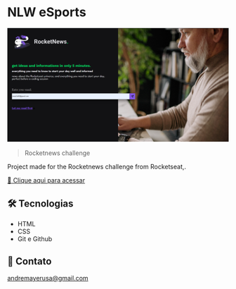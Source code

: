# NLW eSports 


![preview](preview.png)


> Rocketnews challenge


Project made for the Rocketnews challenge from Rocketseat,.

[🔗 Clique aqui para acessar](https://andremayert.github.io/RocketNews/)

## 🛠 Tecnologias

- HTML
- CSS
- Git e Github

## 💛 Contato

andremayerusa@gmail.com
